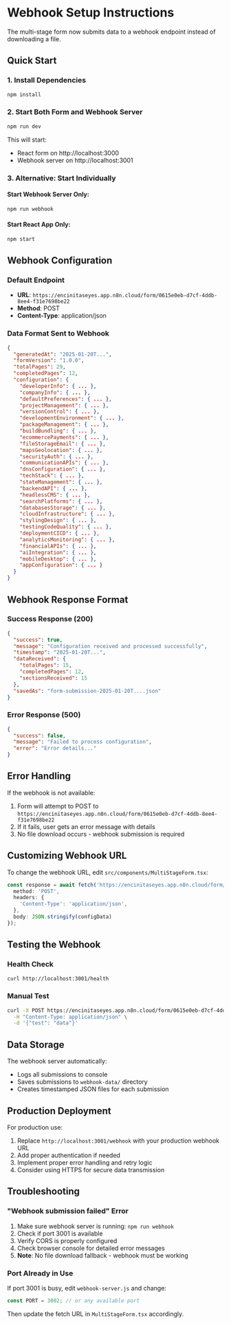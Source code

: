 # Webhook Setup Instructions

The multi-stage form now submits data to a webhook endpoint instead of downloading a file.

## Quick Start

### 1. Install Dependencies
```bash
npm install
```

### 2. Start Both Form and Webhook Server
```bash
npm run dev
```
This will start:
- React form on http://localhost:3000
- Webhook server on http://localhost:3001

### 3. Alternative: Start Individually

#### Start Webhook Server Only:
```bash
npm run webhook
```

#### Start React App Only:
```bash
npm start
```

## Webhook Configuration

### Default Endpoint
- **URL**: `https://encinitaseyes.app.n8n.cloud/form/0615e0eb-d7cf-4ddb-8ee4-f31e7698be22`
- **Method**: POST
- **Content-Type**: application/json

### Data Format Sent to Webhook
```json
{
  "generatedAt": "2025-01-20T...",
  "formVersion": "1.0.0",
  "totalPages": 29,
  "completedPages": 12,
  "configuration": {
    "developerInfo": { ... },
    "companyInfo": { ... },
    "defaultPreferences": { ... },
    "projectManagement": { ... },
    "versionControl": { ... },
    "developmentEnvironment": { ... },
    "packageManagement": { ... },
    "buildBundling": { ... },
    "ecommercePayments": { ... },
    "fileStorageEmail": { ... },
    "mapsGeolocation": { ... },
    "securityAuth": { ... },
    "communicationAPIs": { ... },
    "dnsConfiguration": { ... },
    "techStack": { ... },
    "stateManagement": { ... },
    "backendAPI": { ... },
    "headlessCMS": { ... },
    "searchPlatforms": { ... },
    "databasesStorage": { ... },
    "cloudInfrastructure": { ... },
    "stylingDesign": { ... },
    "testingCodeQuality": { ... },
    "deploymentCICD": { ... },
    "analyticsMonitoring": { ... },
    "financialAPIs": { ... },
    "aiIntegration": { ... },
    "mobileDesktop": { ... },
    "appConfiguration": { ... }
  }
}
```

## Webhook Response Format

### Success Response (200)
```json
{
  "success": true,
  "message": "Configuration received and processed successfully",
  "timestamp": "2025-01-20T...",
  "dataReceived": {
    "totalPages": 15,
    "completedPages": 12,
    "sectionsReceived": 15
  },
  "savedAs": "form-submission-2025-01-20T....json"
}
```

### Error Response (500)
```json
{
  "success": false,
  "message": "Failed to process configuration",
  "error": "Error details..."
}
```

## Error Handling

If the webhook is not available:
1. Form will attempt to POST to `https://encinitaseyes.app.n8n.cloud/form/0615e0eb-d7cf-4ddb-8ee4-f31e7698be22`
2. If it fails, user gets an error message with details
3. No file download occurs - webhook submission is required

## Customizing Webhook URL

To change the webhook URL, edit `src/components/MultiStageForm.tsx`:
```typescript
const response = await fetch('https://encinitaseyes.app.n8n.cloud/form/0615e0eb-d7cf-4ddb-8ee4-f31e7698be22', {
  method: 'POST',
  headers: {
    'Content-Type': 'application/json',
  },
  body: JSON.stringify(configData)
});
```

## Testing the Webhook

### Health Check
```bash
curl http://localhost:3001/health
```

### Manual Test
```bash
curl -X POST https://encinitaseyes.app.n8n.cloud/form/0615e0eb-d7cf-4ddb-8ee4-f31e7698be22 \
  -H "Content-Type: application/json" \
  -d '{"test": "data"}'
```

## Data Storage

The webhook server automatically:
- Logs all submissions to console
- Saves submissions to `webhook-data/` directory
- Creates timestamped JSON files for each submission

## Production Deployment

For production use:
1. Replace `http://localhost:3001/webhook` with your production webhook URL
2. Add proper authentication if needed
3. Implement proper error handling and retry logic
4. Consider using HTTPS for secure data transmission

## Troubleshooting

### "Webhook submission failed" Error
1. Make sure webhook server is running: `npm run webhook`
2. Check if port 3001 is available
3. Verify CORS is properly configured
4. Check browser console for detailed error messages
5. **Note**: No file download fallback - webhook must be working

### Port Already in Use
If port 3001 is busy, edit `webhook-server.js` and change:
```javascript
const PORT = 3002; // or any available port
```

Then update the fetch URL in `MultiStageForm.tsx` accordingly.